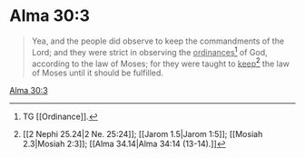 # Alma 30:3

> Yea, and the people did observe to keep the commandments of the Lord; and they were strict in observing the <u>ordinances</u>[^a] of God, according to the law of Moses; for they were taught to <u>keep</u>[^b] the law of Moses until it should be fulfilled.

[Alma 30:3](https://www.churchofjesuschrist.org/study/scriptures/bofm/alma/30?lang=eng&id=p3#p3)


[^a]: TG [[Ordinance]].
[^b]: [[2 Nephi 25.24|2 Ne. 25:24]]; [[Jarom 1.5|Jarom 1:5]]; [[Mosiah 2.3|Mosiah 2:3]]; [[Alma 34.14|Alma 34:14 (13-14).]]
